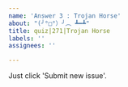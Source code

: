 ```yaml
---
name: 'Answer 3 : Trojan Horse'
about: "(╯°□°）╯︵ ┻━┻"
title: quiz|271|Trojan Horse
labels: ''
assignees: ''

---
```


Just click 'Submit new issue'.
